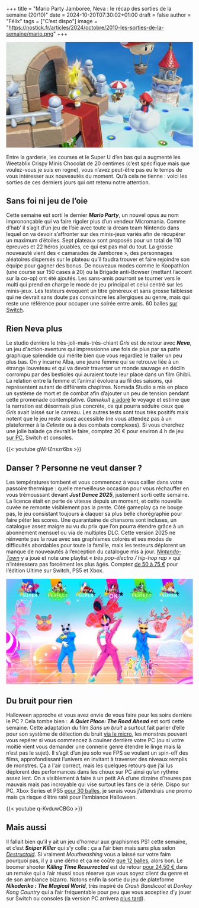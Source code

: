 
+++
title = "Mario Party Jamboree, Neva : le récap des sorties de la semaine (20/10)"
date = 2024-10-20T07:30:02+01:00
draft = false
author = "Félix"
tags = ["C’est dispo"]
image = "https://nostick.fr/articles/2024/octobre/2010-les-sorties-de-la-semaine/mario.png"
+++

![Le jeu Super Mario Party Jamboree](mario.png "Bonjour, un exemplaire de Mario Party Jeanbore s’il vous plait. Jeanbori ? Djam-bou-wee ?")

Entre la garderie, les courses et le Super U d’en bas qui a augmenté les Weetablix Crispy Minis Chocolat de 20 centimes (c’est spécifique mais que voulez-vous je suis en rogne), vous n’avez peut-être pas eu le temps de vous intéresser aux nouveautés du moment. Qu’à cela ne tienne : voici les sorties de ces derniers jours qui ont retenu notre attention.

## Sans foi ni jeu de l’oie

Cette semaine est sorti le dernier ***Mario Party***, un nouvel opus au nom imprononçable qui va faire rigoler plus d’un vendeur Micromania. Comme d’hab’ il s’agit d’un jeu de l’oie avec toute la dream team Nintendo dans lequel on va devoir s’affronter sur des minis-jeux variés afin de récupérer un maximum d’étoiles. Sept plateaux sont proposés pour un total de 110 épreuves et 22 héros jouables, ce qui est pas mal du tout. La grosse nouveauté vient des « camarades de Jamboree », des personnages aléatoires dispersés sur le plateau qu’il faudra trouver et faire rejoindre son équipe pour gagner des bonus. De nouveaux modes comme le Koopathlon (une course sur 150 cases à 20) ou la Brigade anti-Bowser (mettant l’accent sur la co-op) ont été ajoutés. Les sans-amis pourront se tourner vers le multi qui prend en charge le mode de jeu principal et celui centré sur les minis-jeux. Les testeurs évoquent un titre généreux et sans grosse faiblesse qui ne devrait sans doute pas convaincre les allergiques au genre, mais qui reste une référence pour occuper une soirée entre amis. 60 balles [sur Switch](https://www.nintendo.com/fr-fr/Jeux/Jeux-Nintendo-Switch/Super-Mario-Party-Jamboree-2591147.html).

## Rien Neva plus

Le studio derrière le très-joli-mais-très-chiant *Gris* est de retour avec ***Neva***, un jeu d'action-aventure qui impressionne une fois de plus par sa patte graphique splendide qui mérite bien que vous regardiez le trailer un peu plus bas. On y incarne Alba, une jeune femme qui se retrouve liée à un étrange louveteau et qui va devoir traverser un monde sauvage en déclin corrompu par des bestioles qui auraient toute leur place dans un film Ghibli. La relation entre la femme et l’animal évoluera au fil des saisons, qui représentent autant de différents chapitres. Nomada Studio a mis en place un système de mort et de combat afin d’ajouter un peu de tension pendant cette promenade contemplative. *Gamekult* [a adoré](https://www.gamekult.com/jeux/neva-3050886845/test.html) le voyage et estime que la narration est désormais plus concrète, ce qui pourra séduire ceux que *Gris* avait laissé sur le carreau. Les autres tests sont tous très positifs mais notent que le jeu reste assez accessible (ne vous attendez pas à un plateformer à la *Celeste* ou à des combats complexes). Si vous cherchez une jolie balade ça devrait le faire, comptez 20 € pour environ 4 h de jeu [sur PC](https://store.steampowered.com/app/2420660/Neva/), Switch et consoles.

{{< youtube gWHZnszr6bs >}}

## Danser ? Personne ne veut danser ?

Les températures tombent et vous commencez à vous cailler dans votre passoire thermique : quelle merveilleuse occasion pour vous réchauffer en vous trémoussant devant ***‌Just Dance 2025***, justement sorti cette semaine. La licence était en perte de vitesse depuis un moment, et cette nouvelle cuvée ne remonte visiblement pas la pente. Côté gameplay ça ne bouge pas, le jeu consistant toujours à claquer sa plus belle chorégraphie pour faire péter les scores. Une quarantaine de chansons sont incluses, un catalogue assez maigre au vu du prix que l’on pourra étendre grâce à un abonnement mensuel ou via de multiples DLC. Cette version 2025 ne réinvente pas la roue avec ses graphismes colorés et ses modes de difficultés abordables pour toute la famille, mais les testeurs déplorent un manque de nouveautés à l’exception du catalogue mis à jour. *[Nintendo-Town](https://www.nintendo-town.fr/2024/10/15/just-dance-2025-edition-nintendo-switch-le-test/)* y a joué et note une playlist « *très pop-électro / hip-hop rap* » qui n’intéressera pas forcément les plus âgés. Comptez [de 50 à 75 €](https://www.ubisoft.com/fr-fr/game/just-dance/2025/buy) pour l’édition Ultime sur Switch, PS5 et Xbox.

![Le jeu Just Dance 2025](dance.jpg "Qui sait, peut-être que vos mouvements de hanches sur Céline Dion ou Billie Eilish réchaufferont l’action Ubisoft, qui n’est pas en grande forme en ce moment.")

## Du bruit pour rien

Halloween approche et vous avez envie de vous faire peur les soirs derrière le PC ? Cela tombe bien : ***‌ A Quiet Place: The Road Ahead*** est sorti cette semaine. Cette adaptation du film *Sans un bruit* a surtout fait parler d’elle pour son système de détection du bruit [via le micro](https://nostick.fr/articles/2024/octobre/1010-a-quiet-place-pas-un-mot/), les monstres pouvant vous repérer si vous commencez à couiner derrière votre PC (ou si votre moitié vient vous demander une connerie genre étendre le linge mais là n’est pas le sujet). Il s’agit d’un jeu solo vue FPS se voulant un spin-off des films, approfondissant l’univers en invitant à traverser des niveaux remplis de monstres. Ça a l'air correct, mais les quelques retours que j’ai lus déplorent des performances dans les choux sur PC ainsi qu’un rythme assez lent. On a visiblement à faire à un petit AA d’une dizaine d’heures pas mauvais mais pas incroyable qui vise surtout les fans de la série. Dispo sur PC, Xbox Series et PS5 [pour 30 balles](https://store.steampowered.com/app/2233120/A_Quiet_Place_The_Road_Ahead/), je serais vous j’attendrais une promo mais ça risque d’être raté pour l’ambiance Halloween.

{{< youtube q-KvduwCBGo >}}

## Mais aussi

Il fallait bien qu’il y ait un jeu d’horreur aux graphismes PS1 cette semaine, et c’est ***Sniper Killer*** qui s’y colle : ça a l’air bien mais sans plus selon *[Destructoid](https://www.destructoid.com/reviews/review-sniper-killer/)*. Si vraiment *Mouthwashing* vous a laissé sur votre faim pourquoi pas, il y a une démo et ça ne coûte [que 12 balles](https://store.steampowered.com/app/2389570/Sniper_Killer/), alors bon. Le boomer shooter ***‌Killing Time Resurrected*** est de retour [pour 24,50 € ](https://store.steampowered.com/app/1733170/Killing_Time_Resurrected/) dans un remake qui a l’air réussi sous réserve que vous soyez client du genre et de son ambiance bizarro. Notons enfin la sortie du jeu de plateforme ***‌Nikoderiko : The Magical World***, très inspiré de *Crash Bandicoot* et *Donkey Kong Country* qui a l’air fréquentable pour peu que vous acceptiez d’y jouer sur Switch ou consoles (la version PC arrivera [plus tard](https://store.steampowered.com/app/2374190/Nikoderiko_The_Magical_World/)).
